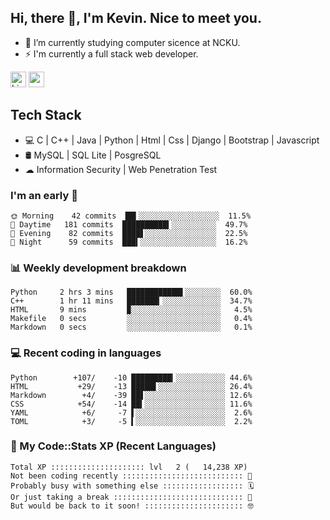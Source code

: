 ## Hi, there 👋, I'm Kevin. Nice to meet you.

- 🌱 I’m currently studying computer sicence at NCKU.
- ⚡ I'm currently a full stack web developer.

<a href="https://www.linkedin.com/in/kevin12686/"><img alt="LinkedIn" src="https://img.shields.io/badge/linkedin%20-%230077B5.svg?&style=for-the-badge&logo=linkedin&logoColor=white" height=25></a>
<a href="https://www.instagram.com/kevin12686/"><img src="https://img.shields.io/badge/instagram-3f729b?&style=for-the-badge&logo=instagram&logoColor=white" height=25></a>

## Tech Stack

* 💻 C | C++ | Java | Python | Html | Css | Django | Bootstrap | Javascript
* 🛢️ MySQL | SQL Lite | PosgreSQL
* ☁ Information Security | Web Penetration Test

### I'm an early 🐤

<!-- early_bird start -->

```text
🌞 Morning    42 commits  ██▍░░░░░░░░░░░░░░░░░░  11.5%
🌆 Daytime   181 commits  ██████████▍░░░░░░░░░░  49.7%
🌃 Evening    82 commits  ████▋░░░░░░░░░░░░░░░░  22.5%
🌙 Night      59 commits  ███▍░░░░░░░░░░░░░░░░░  16.2%
```

<!-- early_bird end -->

### 📊 Weekly development breakdown

<!-- code_time start -->

```text
Python     2 hrs 3 mins   ████████████▌░░░░░░░░  60.0%
C++        1 hr 11 mins   ███████▎░░░░░░░░░░░░░  34.7%
HTML       9 mins         ▉░░░░░░░░░░░░░░░░░░░░   4.5%
Makefile   0 secs         ░░░░░░░░░░░░░░░░░░░░░   0.4%
Markdown   0 secs         ░░░░░░░░░░░░░░░░░░░░░   0.1%
```

<!-- code_time end -->

### 💻 Recent coding in languages

<!-- code_diff start -->

```text
Python        +107/    -10 █████████▎░░░░░░░░░░░ 44.6%
HTML           +29/    -13 █████▌░░░░░░░░░░░░░░░ 26.4%
Markdown        +4/    -39 ██▋░░░░░░░░░░░░░░░░░░ 12.6%
CSS            +54/    -14 ██▍░░░░░░░░░░░░░░░░░░ 11.6%
YAML            +6/     -7 ▌░░░░░░░░░░░░░░░░░░░░  2.6%
TOML            +3/     -5 ▍░░░░░░░░░░░░░░░░░░░░  2.2%
```

<!-- code_diff end -->

### 🧰 My Code::Stats XP (Recent Languages)

<!-- codestats start -->

```text
Total XP ::::::::::::::::::::: lvl   2 (   14,238 XP) 
Not been coding recently ::::::::::::::::::::::::::: 🙈
Probably busy with something else :::::::::::::::::: 🗓
Or just taking a break ::::::::::::::::::::::::::::: 🌴
But would be back to it soon! :::::::::::::::::::::: 🤓
```

<!-- codestats end -->
